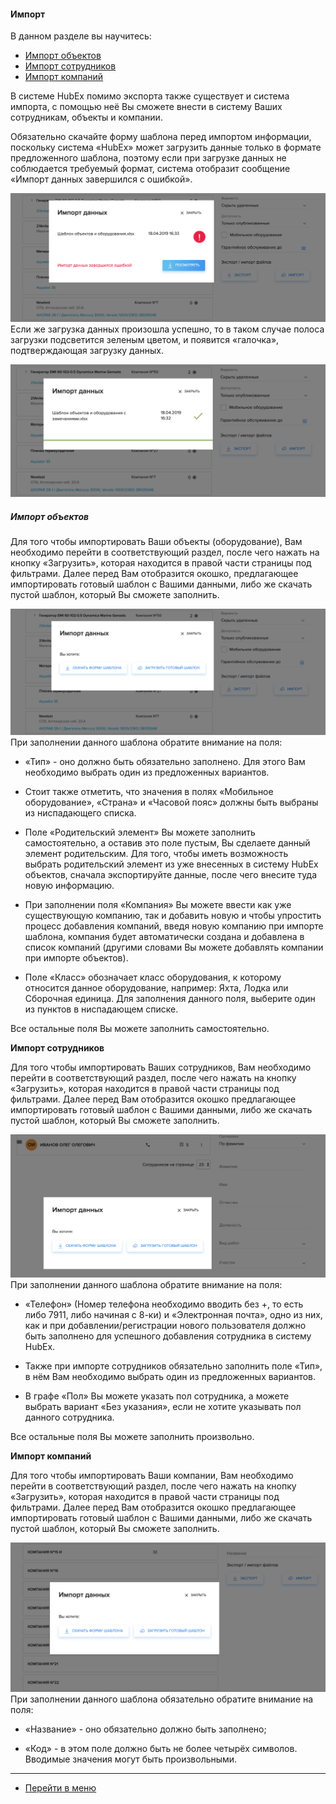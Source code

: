 #### Импорт
В данном разделе вы научитесь:
<html>
  <meta charset="utf-8">
  <title>Быстрый переход внутри документа</title>
 <ul>
       <li><a href="#objects">Импорт объектов</a></li>
       <li><a href="#workers">Импорт сотрудников</a></li>
       <li><a href="#companies">Импорт компаний</a></li>
 </ul>
</html>

В системе HubEx помимо экспорта также существует и система импорта, с помощью неё Вы сможете внести в систему Ваших сотрудникам, объекты и компании.

Обязательно скачайте форму шаблона перед импортом информации, поскольку система «HubEx» может загрузить данные только в формате предложенного шаблона, поэтому если при загрузке данных не соблюдается требуемый формат, система отобразит сообщение «Импорт данных завершился с ошибкой».

![imp1.png](/attachments/images/FAQ/USER/Import/imp1.png)
Если же загрузка данных произошла успешно, то в таком случае полоса загрузки подсветится зеленым цветом, и появится «галочка», подтверждающая загрузку данных.

![imp2.png](/attachments/images/FAQ/USER/Import/imp2.png)
<h5 name="#objects">Импорт объектов</h5>
Для того чтобы импортировать Ваши объекты (оборудование), Вам необходимо перейти в соответствующий раздел, после чего нажать на кнопку «Загрузить», которая находится в правой части страницы под фильтрами. Далее перед Вам отобразится окошко, предлагающее импортировать готовый шаблон с Вашими данными, либо же скачать пустой шаблон, который Вы сможете заполнить.

![impobj1.png](/attachments/images/FAQ/USER/Import/impobj1.png)
При заполнении данного шаблона обратите внимание на поля:
- «Тип» - оно должно быть обязательно заполнено. Для этого Вам необходимо выбрать один из предложенных вариантов.

- Стоит также отметить, что значения в полях «Мобильное оборудование», «Страна» и «Часовой пояс» должны быть выбраны из ниспадающего списка.

- Поле «Родительский элемент» Вы можете заполнить самостоятельно, а оставив это поле пустым, Вы сделаете данный элемент родительским. Для того, чтобы иметь возможность выбрать родительский элемент из уже внесенных в систему HubEx объектов, сначала экспортируйте данные, после чего внесите туда новую информацию.

- При заполнении поля «Компания» Вы можете ввести как уже существующую компанию, так и добавить новую и чтобы упростить процесс добавления компаний, введя новую компанию при импорте шаблона, компания будет автоматически создана и добавлена в список компаний (другими словами Вы можете добавлять компании при импорте объектов).

- Поле «Класс» обозначает класс оборудования, к которому относится данное оборудование, например: Яхта, Лодка или Сборочная единица. Для заполнения данного поля, выберите один из пунктов в ниспадающем списке.

Все остальные поля Вы можете заполнить самостоятельно.


**Импорт сотрудников**

Для того чтобы импортировать Ваших сотрудников, Вам необходимо перейти в соответствующий раздел, после чего нажать на кнопку «Загрузить», которая находится в правой части страницы под фильтрами. Далее перед Вам отобразится окошко предлагающее импортировать готовый шаблон с Вашими данными, либо же скачать пустой шаблон, который Вы сможете заполнить.

![impwork1.png](/attachments/images/FAQ/USER/Import/impworker1.png)
При заполнении данного шаблона обратите внимание на поля:
- «Телефон» (Номер телефона необходимо вводить без +, то есть либо 7911, либо начиная с 8-ки) и «Электронная почта», одно из них, как и при добавлении/регистрации нового пользователя должно быть заполнено для успешного добавления сотрудника в систему HubEx.

- Также при импорте сотрудников обязательно заполнить поле «Тип», в нём Вам необходимо выбрать один из предложенных вариантов.

- В графе «Пол» Вы можете указать пол сотрудника, а можете выбрать вариант «Без указания», если не хотите указывать пол данного сотрудника.

Все остальные поля Вы можете заполнить произвольно.


**Импорт компаний**

Для того чтобы импортировать Ваши компании, Вам необходимо перейти в соответствующий раздел, после чего нажать на кнопку «Загрузить», которая находится в правой части страницы под фильтрами. Далее перед Вам отобразится окошко предлагающее импортировать готовый шаблон с Вашими данными, либо же скачать пустой шаблон, который Вы сможете заполнить.

![impcomp1.png](/attachments/images/FAQ/USER/Import/impcomp1.png)
При заполнении данного шаблона обязательно обратите внимание на поля:
- «Название» - оно обязательно должно быть заполнено;

- «Код» - в этом поле должно быть не более четырёх символов. Вводимые значения могут быть произвольными.


___
- [Перейти в меню](http://wiki.hubex.ru)
